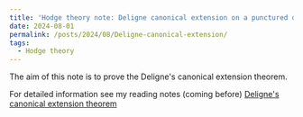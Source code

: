 ```yaml
---
title: 'Hodge theory note: Deligne canonical extension on a punctured disc'
date: 2024-08-01
permalink: /posts/2024/08/Deligne-canonical-extension/
tags:
  - Hodge theory
---
```


The aim of this note is to prove the Deligne's canonical extension theorem. 

For detailed information see my reading notes (coming before) [Deligne's canonical extension theorem](https://yilimath.github.io/files/Hodge/DelignesCanonicalExtension.pdf)